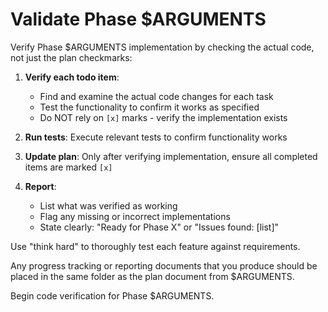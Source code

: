 # Validate Phase $ARGUMENTS

Verify Phase $ARGUMENTS implementation by checking the actual code, not just the plan checkmarks:

1. **Verify each todo item**:
   - Find and examine the actual code changes for each task
   - Test the functionality to confirm it works as specified
   - Do NOT rely on `[x]` marks - verify the implementation exists

2. **Run tests**: Execute relevant tests to confirm functionality works

3. **Update plan**: Only after verifying implementation, ensure all completed items are marked `[x]`

4. **Report**:
   - List what was verified as working
   - Flag any missing or incorrect implementations
   - State clearly: "Ready for Phase X" or "Issues found: [list]"

Use "think hard" to thoroughly test each feature against requirements.

Any progress tracking or reporting documents that you produce should be placed in the same folder as the plan document from $ARGUMENTS.

Begin code verification for Phase $ARGUMENTS.
